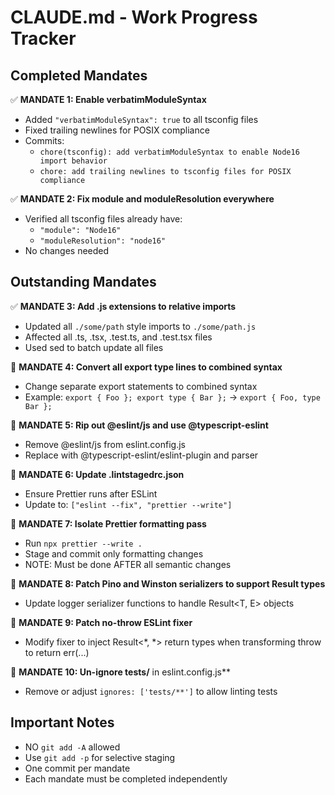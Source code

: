 # CLAUDE.md - Work Progress Tracker

## Completed Mandates

✅ **MANDATE 1: Enable verbatimModuleSyntax**
- Added `"verbatimModuleSyntax": true` to all tsconfig files
- Fixed trailing newlines for POSIX compliance
- Commits: 
  - `chore(tsconfig): add verbatimModuleSyntax to enable Node16 import behavior`
  - `chore: add trailing newlines to tsconfig files for POSIX compliance`

✅ **MANDATE 2: Fix module and moduleResolution everywhere**
- Verified all tsconfig files already have:
  - `"module": "Node16"`
  - `"moduleResolution": "node16"`
- No changes needed

## Outstanding Mandates

✅ **MANDATE 3: Add .js extensions to relative imports**
- Updated all `./some/path` style imports to `./some/path.js`
- Affected all .ts, .tsx, .test.ts, and .test.tsx files
- Used sed to batch update all files

🔲 **MANDATE 4: Convert all export type lines to combined syntax**
- Change separate export statements to combined syntax
- Example: `export { Foo }; export type { Bar };` → `export { Foo, type Bar };`

🔲 **MANDATE 5: Rip out @eslint/js and use @typescript-eslint**
- Remove @eslint/js from eslint.config.js
- Replace with @typescript-eslint/eslint-plugin and parser

🔲 **MANDATE 6: Update .lintstagedrc.json**
- Ensure Prettier runs after ESLint
- Update to: `["eslint --fix", "prettier --write"]`

🔲 **MANDATE 7: Isolate Prettier formatting pass**
- Run `npx prettier --write .`
- Stage and commit only formatting changes
- NOTE: Must be done AFTER all semantic changes

🔲 **MANDATE 8: Patch Pino and Winston serializers to support Result types**
- Update logger serializer functions to handle Result<T, E> objects

🔲 **MANDATE 9: Patch no-throw ESLint fixer**
- Modify fixer to inject Result<*, *> return types when transforming throw to return err(...)

🔲 **MANDATE 10: Un-ignore tests/** in eslint.config.js**
- Remove or adjust `ignores: ['tests/**']` to allow linting tests

## Important Notes
- NO `git add -A` allowed
- Use `git add -p` for selective staging
- One commit per mandate
- Each mandate must be completed independently